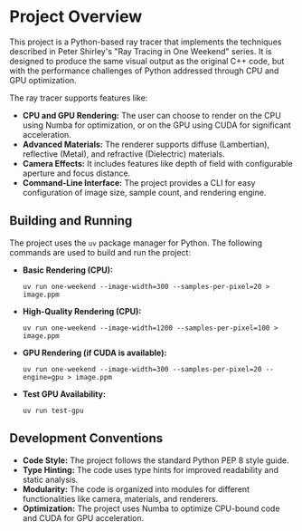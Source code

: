 # Project Overview

This project is a Python-based ray tracer that implements the techniques described in Peter Shirley's "Ray Tracing in One Weekend" series. It is designed to produce the same visual output as the original C++ code, but with the performance challenges of Python addressed through CPU and GPU optimization.

The ray tracer supports features like:

*   **CPU and GPU Rendering:** The user can choose to render on the CPU using Numba for optimization, or on the GPU using CUDA for significant acceleration.
*   **Advanced Materials:** The renderer supports diffuse (Lambertian), reflective (Metal), and refractive (Dielectric) materials.
*   **Camera Effects:** It includes features like depth of field with configurable aperture and focus distance.
*   **Command-Line Interface:** The project provides a CLI for easy configuration of image size, sample count, and rendering engine.

## Building and Running

The project uses the `uv` package manager for Python. The following commands are used to build and run the project:

*   **Basic Rendering (CPU):**
    ```shell
    uv run one-weekend --image-width=300 --samples-per-pixel=20 > image.ppm
    ```
*   **High-Quality Rendering (CPU):**
    ```shell
    uv run one-weekend --image-width=1200 --samples-per-pixel=100 > image.ppm
    ```
*   **GPU Rendering (if CUDA is available):**
    ```shell
    uv run one-weekend --image-width=300 --samples-per-pixel=20 --engine=gpu > image.ppm
    ```
*   **Test GPU Availability:**
    ```shell
    uv run test-gpu
    ```

## Development Conventions

*   **Code Style:** The project follows the standard Python PEP 8 style guide.
*   **Type Hinting:** The code uses type hints for improved readability and static analysis.
*   **Modularity:** The code is organized into modules for different functionalities like camera, materials, and renderers.
*   **Optimization:** The project uses Numba to optimize CPU-bound code and CUDA for GPU acceleration.
